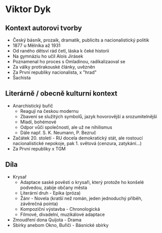 # Viktor Dyk

## Kontext autorovi tvorby

- Český básník, prozaik, dramatik, publicits a nacionalistický politik
- 1877 u Mělníka až 1931
- Od raného dětsví rád četl, láska k čeké historii
- Na gymnáziu ho učil Alois Jirásek
- Poznamenal ho proces s Omladinou, radikalizaoval se
- Za války protirakouské články, uvězněn
- Za První republiky nacionalista, x "hrad"
- Šachista

## Literárně / obecně kulturní kontext

- Anarchistický buřič
  - Reagují na českou modernu
  - Zbavení se služitých symbolů, jazyk hovorovější a srozumitelnější
  - Mladí, bohémové
  - Odpor vůči společnosti, ale už ne nihilismus
  - Dále např. S. K. Neumann, P. Bezruč
- Začátek 20. století - RU docela demokratický stát, ale rostoucí nacionalistické nepokoje, pak 1. světová (cenzura, zatykání...)
- Za První republiky x TGM

## Díla

- Krysař
  - Adaptace saské pověsti o krysaři, který protože ho konšelé podvedou, zabije občany města
  - Literární druh - Epika (próza)
  - Žánr - Novela (kratší než román, jeden jednoduchý příběh, závěrečná pointa)
  - Kompoziční výstavba - Chronologická
  - Filmové, divadelní, muzikálové adaptace
- Zmoudření dona Quijota - Drama
- Sbírky anebom Okno, Buřiči - Básnické sbírky
